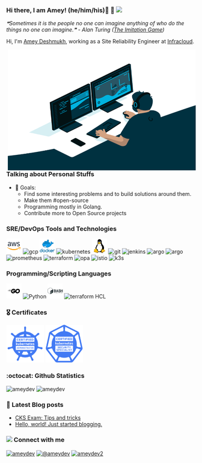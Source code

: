 ### Hi there, I am Amey! (he/him/his)👋 👋 ![](https://komarev.com/ghpvc/?username=ameydev&color=green&&style=flat)


<!--STARTS_HERE_QUOTE_README-->
<i>❝Sometimes it is the people no one can imagine anything of who do the things no one can imagine.❞ - Alan Turing ([The Imitation Game](https://www.imdb.com/title/tt2084970/))</i>
<!--ENDS_HERE_QUOTE_README-->

Hi, I'm [Amey Deshmukh](https://www.linkedin.com/in/amey-deshmukh-016a68107/), working as a Site Reliability Engineer at [Infracloud](https://www.infracloud.io/).


<img align="right" alt="GIF" src="https://github.com/ameydev/ameydev/blob/main/code.gif?raw=true" width="500" height="320" />

### Talking about Personal Stuffs

- 🥅 Goals: 
    - Find some interesting problems and to build solutions around them. 
    - Make them #open-source
    - Programming mostly in Golang.
    - Contribute more to Open Source projects

### SRE/DevOps Tools and Technologies

<p align="left"><img src="https://github.com/github/explore/raw/main/topics/aws/aws.png" alt="aws" width="40" height="40"/>  
<img src="https://www.vectorlogo.zone/logos/google_cloud/google_cloud-icon.svg" alt="gcp" width="40" height="40"/>    
<img src="https://github.com/github/explore/raw/main/topics/docker/docker.png" alt="docker" width="40" height="40"/>
<img src="https://www.vectorlogo.zone/logos/kubernetes/kubernetes-icon.svg" alt="kubernetes" width="40" height="40"/>   
<img src="https://github.com/github/explore/raw/main/topics/linux/linux.png" alt="linux" width="40" height="40"/>   
<img src="https://www.vectorlogo.zone/logos/git-scm/git-scm-icon.svg" alt="git" width="40" height="40"/>   
<img src="https://www.vectorlogo.zone/logos/jenkins/jenkins-icon.svg" alt="jenkins" width="40" height="40"/>
<img src="https://cncf-branding.netlify.app/img/projects/argo/icon/color/argo-icon-color.png" alt="argo" width="40" height="40"/>
<img src="https://www.vectorlogo.zone/logos/github/github-ar21.svg" alt="argo" width="40" height="40"/>
<img src="https://www.vectorlogo.zone/logos/prometheusio/prometheusio-ar21.svg" alt="prometheus" width="40" height="40"/>
<img src="https://camo.githubusercontent.com/d13e208052a3e9d83243cd804635e60e4a238c43a86ce1bc6aea249c39c67709/68747470733a2f2f7777772e766563746f726c6f676f2e7a6f6e652f6c6f676f732f7465727261666f726d696f2f7465727261666f726d696f2d617232312e737667" alt="terraform" width="40" height="40"/>   
<img src="https://camo.githubusercontent.com/aee47673482ae9337b1a495f7e747d35e55f4a3081e5cd65768e65686f6f2de4/68747470733a2f2f7777772e766563746f726c6f676f2e7a6f6e652f6c6f676f732f6f70656e706f6c6963796167656e742f6f70656e706f6c6963796167656e742d617232312e737667" alt="opa" width="40" height="40"/>   <img src="https://camo.githubusercontent.com/bd5b74426b7087fe4c8568458993dfff11001c3b9f0a2483e1da43650cbe0672/68747470733a2f2f7777772e766563746f726c6f676f2e7a6f6e652f6c6f676f732f697374696f696f2f697374696f696f2d69636f6e2e737667" alt="istio" width="40" height="40"/> 
<img src="https://cncf-branding.netlify.app/img/projects/helm/icon/color/helm-icon-color.png" alt="k3s" width="40" height="40"/>  
</p>

### Programming/Scripting Languages

<p align="left"> <img src="https://github.com/github/explore/raw/main/topics/go/go.png" alt="go" width="40" height="40"/>  <img src="https://www.vectorlogo.zone/logos/python/python-ar21.svg" alt="Python" width="40" height="40"/> <img src="https://github.com/github/explore/raw/main/topics/bash/bash.png" alt="bash" width="40" height="40"/> <img src="https://camo.githubusercontent.com/d13e208052a3e9d83243cd804635e60e4a238c43a86ce1bc6aea249c39c67709/68747470733a2f2f7777772e766563746f726c6f676f2e7a6f6e652f6c6f676f732f7465727261666f726d696f2f7465727261666f726d696f2d617232312e737667" alt="terraform HCL" width="40" height="40"/>  
</p> 

### 🎖 Certificates
<p align="left"><img src="./media/cka.png" alt="https://www.credly.com/badges/349777de-9673-444f-a05e-2dbb770768c3/public_url" width="100" height="100"/> <img src="./media/cks.png" alt="https://www.credly.com/badges/349777de-9673-444f-a05e-2dbb770768c3/public_url" width="100" height="100"/>
</p>



### :octocat: Github Statistics
<p align="left">
<img  src="https://github-readme-stats.vercel.app/api?username=ameydev&show_icons=true&theme=radical" alt="ameydev" width="480" height="180" />
<img src="https://github-readme-stats.vercel.app/api/top-langs/?username=ameydev&layout=compact&hide=html&theme=radical" alt="ameydev"/>
</p>


### :card_index: Latest Blog posts
<!-- BLOG-POST-LIST:START -->
- [CKS Exam: Tips and tricks](https://medium.com/@ameydev/cks-exam-tips-and-tricks-30f90c7c38ca?source=rss-d57da9ba885e------2)
- [Hello, world! Just started blogging.](https://medium.com/@ameydev/hello-world-just-started-blogging-34d268cab93?source=rss-d57da9ba885e------2)
<!-- BLOG-POST-LIST:END -->


### <img src="https://media.giphy.com/media/LnQjpWaON8nhr21vNW/giphy.gif" height="32"></img> Connect with me 
<a href="https://www.linkedin.com/in/amey-deshmukh-016a68107/" target="blank"><img align="center" src="https://img.shields.io/badge/linkedin-%230077B5.svg?&style=for-the-badge&logo=linkedin&logoColor=white" alt="ameydev" /></a>
<a href="https://medium.com/@ameydev
" target="blank"><img align="center" src="https://img.shields.io/badge/medium-%2312100E.svg?&style=for-the-badge&logo=medium&logoColor=white" alt="@ameydev" /></a>
<a href="https://twitter.com/ameydev2" target="blank"><img align="center" src="https://img.shields.io/badge/Twitter-1DA1F2?style=for-the-badge&logo=twitter&logoColor=white" alt="ameydev2" /></a>
